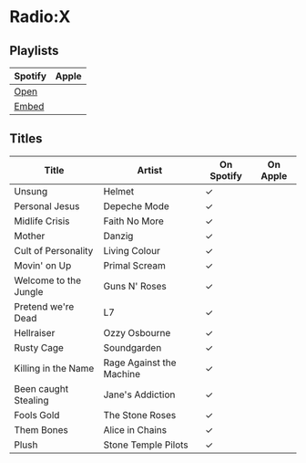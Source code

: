 # Radio:X

## Playlists

| Spotify                                                                                                     | Apple |
| ----------------------------------------------------------------------------------------------------------- | ----- |
| [Open](https://open.spotify.com/user/marauderxtreme/playlist/1faEgGbQdnLybKbjGuGfG9)                        |       |
| [Embed](https://embed.spotify.com/?uri=spotify%3Auser%3Amarauderxtreme%3Aplaylist%3A1faEgGbQdnLybKbjGuGfG9) |       |

## Titles

| Title                 | Artist                   | On Spotify | On Apple |
| --------------------- | ------------------------ | ---------- | -------- |
| Unsung                | Helmet                   | ✓          |          |
| Personal Jesus        | Depeche Mode             | ✓          |          |
| Midlife Crisis        | Faith No More            | ✓          |          |
| Mother                | Danzig                   | ✓          |          |
| Cult of Personality   | Living Colour            | ✓          |          |
| Movin' on Up          | Primal Scream            | ✓          |          |
| Welcome to the Jungle | Guns N' Roses            | ✓          |          |
| Pretend we're Dead    | L7                       | ✓          |          |
| Hellraiser            | Ozzy Osbourne            | ✓          |          |
| Rusty Cage            | Soundgarden              | ✓          |          |
| Killing in the Name   | Rage Against the Machine | ✓          |          |
| Been caught Stealing  | Jane's Addiction         | ✓          |          |
| Fools Gold            | The Stone Roses          | ✓          |          |
| Them Bones            | Alice in Chains          | ✓          |          |
| Plush                 | Stone Temple Pilots      | ✓          |          |
